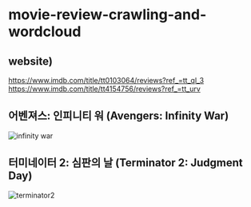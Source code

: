# movie-review-crawling-and-wordcloud  
## website) 
https://www.imdb.com/title/tt0103064/reviews?ref_=tt_ql_3  
https://www.imdb.com/title/tt4154756/reviews?ref_=tt_urv  


## 어벤져스: 인피니티 워 (Avengers: Infinity War)  
![infinity war](https://user-images.githubusercontent.com/29765855/84463763-af625c00-acad-11ea-9e5b-30d807bf47af.png)  


## 터미네이터 2: 심판의 날 (Terminator 2: Judgment Day)
![terminator2](https://user-images.githubusercontent.com/29765855/84463880-05370400-acae-11ea-82c6-b880584e57e8.png)  

